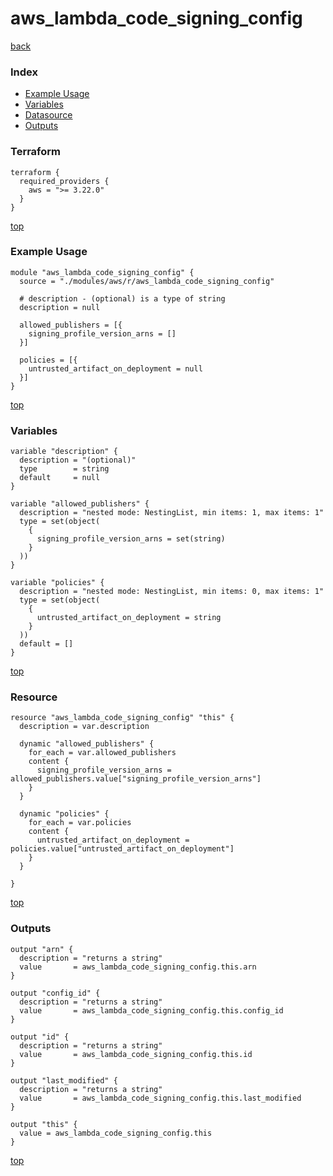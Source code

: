 # aws_lambda_code_signing_config

[back](../aws.md)

### Index

- [Example Usage](#example-usage)
- [Variables](#variables)
- [Datasource](#datasource)
- [Outputs](#outputs)

### Terraform

```hcl
terraform {
  required_providers {
    aws = ">= 3.22.0"
  }
}
```

[top](#index)

### Example Usage

```hcl
module "aws_lambda_code_signing_config" {
  source = "./modules/aws/r/aws_lambda_code_signing_config"

  # description - (optional) is a type of string
  description = null

  allowed_publishers = [{
    signing_profile_version_arns = []
  }]

  policies = [{
    untrusted_artifact_on_deployment = null
  }]
}
```

[top](#index)

### Variables

```hcl
variable "description" {
  description = "(optional)"
  type        = string
  default     = null
}

variable "allowed_publishers" {
  description = "nested mode: NestingList, min items: 1, max items: 1"
  type = set(object(
    {
      signing_profile_version_arns = set(string)
    }
  ))
}

variable "policies" {
  description = "nested mode: NestingList, min items: 0, max items: 1"
  type = set(object(
    {
      untrusted_artifact_on_deployment = string
    }
  ))
  default = []
}
```

[top](#index)

### Resource

```hcl
resource "aws_lambda_code_signing_config" "this" {
  description = var.description

  dynamic "allowed_publishers" {
    for_each = var.allowed_publishers
    content {
      signing_profile_version_arns = allowed_publishers.value["signing_profile_version_arns"]
    }
  }

  dynamic "policies" {
    for_each = var.policies
    content {
      untrusted_artifact_on_deployment = policies.value["untrusted_artifact_on_deployment"]
    }
  }

}
```

[top](#index)

### Outputs

```hcl
output "arn" {
  description = "returns a string"
  value       = aws_lambda_code_signing_config.this.arn
}

output "config_id" {
  description = "returns a string"
  value       = aws_lambda_code_signing_config.this.config_id
}

output "id" {
  description = "returns a string"
  value       = aws_lambda_code_signing_config.this.id
}

output "last_modified" {
  description = "returns a string"
  value       = aws_lambda_code_signing_config.this.last_modified
}

output "this" {
  value = aws_lambda_code_signing_config.this
}
```

[top](#index)